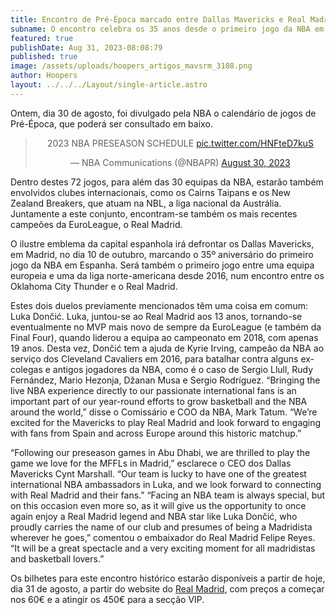 ```yaml
---
title: Encontro de Pré-Época marcado entre Dallas Mavericks e Real Madrid
subname: O encontro celebra os 35 anos desde o primeiro jogo da NBA em Espanha
featured: true
publishDate: Aug 31, 2023-08:08:79
published: true
image: /assets/uploads/hoopers_artigos_mavsrm_3108.png
author: Hoopers
layout: ../../../Layout/single-article.astro
---
```

Ontem, dia 30 de agosto, foi divulgado pela NBA o calendário de jogos de Pré-Época, que poderá ser consultado em baixo.

<div style="text-align: center;"><blockquote class="twitter-tweet"><p lang="en" dir="ltr">2023 NBA PRESEASON SCHEDULE <a href="https://t.co/HNFteD7kuS">pic.twitter.com/HNFteD7kuS</a></p>&mdash; NBA Communications (@NBAPR) <a href="https://twitter.com/NBAPR/status/1696917264908390552?ref_src=twsrc%5Etfw">August 30, 2023</a></blockquote> <script async src="https://platform.twitter.com/widgets.js" charset="utf-8"></script></div>

Dentro destes 72 jogos, para além das 30 equipas da NBA, estarão também envolvidos clubes internacionais, como os Cairns Taipans e os New Zealand Breakers, que atuam na NBL, a liga nacional da Austrália. Juntamente a este conjunto, encontram-se também os mais recentes campeões da EuroLeague, o Real Madrid.	

O ilustre emblema da capital espanhola irá defrontar os Dallas Mavericks, em Madrid, no dia 10 de outubro, marcando o 35º aniversário do primeiro jogo da NBA em Espanha. Será também o primeiro jogo entre uma equipa europeia e uma da liga norte-americana desde 2016, num encontro entre os Oklahoma City Thunder e o Real Madrid.

Estes dois duelos previamente mencionados têm uma coisa em comum: Luka Dončić. Luka, juntou-se ao Real Madrid aos 13 anos, tornando-se eventualmente no MVP mais novo de sempre da EuroLeague (e também da Final Four), quando liderou a equipa ao campeonato em 2018, com apenas 19 anos.
Desta vez, Dončić tem a ajuda de Kyrie Irving, campeão da NBA ao serviço dos Cleveland Cavaliers em 2016, para batalhar contra alguns ex-colegas e antigos jogadores da NBA, como é o caso de Sergio Llull, Rudy Fernández, Mario Hezonja, Džanan Musa e Sergio Rodríguez.
“Bringing the live NBA experience directly to our passionate international fans is an important part of our year-round efforts to grow basketball and the NBA around the world,” disse o Comissário e COO da NBA, Mark Tatum. “We’re excited for the Mavericks to play Real Madrid and look forward to engaging with fans from Spain and across Europe around this historic matchup.”
					
“Following our preseason games in Abu Dhabi, we are thrilled to play the game we love for the MFFLs in Madrid,” esclarece o CEO dos Dallas Mavericks Cynt Marshall. “Our team is lucky to have one of the greatest international NBA ambassadors in Luka, and we look forward to connecting with Real Madrid and their fans.”
“Facing an NBA team is always special, but on this occasion even more so, as it will give us the opportunity to once again enjoy a Real Madrid legend and NBA star like Luka Dončić, who proudly carries the name of our club and presumes of being a Madridista wherever he goes,” comentou o embaixador do Real Madrid Felipe Reyes. “It will be a great spectacle and a very exciting moment for all madridistas and basketball lovers.”
					
Os bilhetes para este encontro histórico estarão disponíveis a partir de hoje, dia 31 de agosto, a partir do website do [Real Madrid](https://www.realmadrid.com/pt/bilhetes/basquetebol), com preços a começar nos 60€ e a atingir os 450€ para a secção VIP.